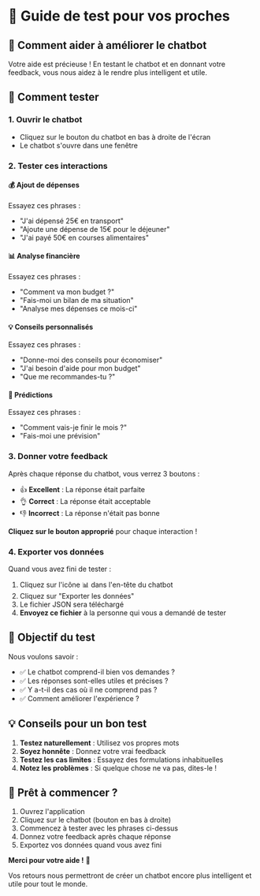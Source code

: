 # 🧪 Guide de test pour vos proches

## 🎯 Comment aider à améliorer le chatbot

Votre aide est précieuse ! En testant le chatbot et en donnant votre feedback, vous nous aidez à le rendre plus intelligent et utile.

## 📱 Comment tester

### 1. **Ouvrir le chatbot**
- Cliquez sur le bouton du chatbot en bas à droite de l'écran
- Le chatbot s'ouvre dans une fenêtre

### 2. **Tester ces interactions**

#### 💰 **Ajout de dépenses**
Essayez ces phrases :
- "J'ai dépensé 25€ en transport"
- "Ajoute une dépense de 15€ pour le déjeuner"
- "J'ai payé 50€ en courses alimentaires"

#### 📊 **Analyse financière**
Essayez ces phrases :
- "Comment va mon budget ?"
- "Fais-moi un bilan de ma situation"
- "Analyse mes dépenses ce mois-ci"

#### 💡 **Conseils personnalisés**
Essayez ces phrases :
- "Donne-moi des conseils pour économiser"
- "J'ai besoin d'aide pour mon budget"
- "Que me recommandes-tu ?"

#### 🔮 **Prédictions**
Essayez ces phrases :
- "Comment vais-je finir le mois ?"
- "Fais-moi une prévision"

### 3. **Donner votre feedback**
Après chaque réponse du chatbot, vous verrez 3 boutons :
- 👍 **Excellent** : La réponse était parfaite
- 👌 **Correct** : La réponse était acceptable
- 👎 **Incorrect** : La réponse n'était pas bonne

**Cliquez sur le bouton approprié** pour chaque interaction !

### 4. **Exporter vos données**
Quand vous avez fini de tester :
1. Cliquez sur l'icône 📊 dans l'en-tête du chatbot
2. Cliquez sur "Exporter les données"
3. Le fichier JSON sera téléchargé
4. **Envoyez ce fichier** à la personne qui vous a demandé de tester

## 🎯 **Objectif du test**

Nous voulons savoir :
- ✅ Le chatbot comprend-il bien vos demandes ?
- ✅ Les réponses sont-elles utiles et précises ?
- ✅ Y a-t-il des cas où il ne comprend pas ?
- ✅ Comment améliorer l'expérience ?

## 💡 **Conseils pour un bon test**

1. **Testez naturellement** : Utilisez vos propres mots
2. **Soyez honnête** : Donnez votre vrai feedback
3. **Testez les cas limites** : Essayez des formulations inhabituelles
4. **Notez les problèmes** : Si quelque chose ne va pas, dites-le !

## 🚀 **Prêt à commencer ?**

1. Ouvrez l'application
2. Cliquez sur le chatbot (bouton en bas à droite)
3. Commencez à tester avec les phrases ci-dessus
4. Donnez votre feedback après chaque réponse
5. Exportez vos données quand vous avez fini

**Merci pour votre aide !** 🤝

Vos retours nous permettront de créer un chatbot encore plus intelligent et utile pour tout le monde. 